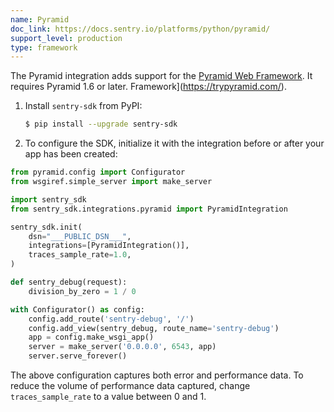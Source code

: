 ```yaml
---
name: Pyramid
doc_link: https://docs.sentry.io/platforms/python/pyramid/
support_level: production
type: framework
---
```


The Pyramid integration adds support for the [Pyramid Web Framework](https://trypyramid.com/). It requires Pyramid 1.6 or later.
Framework](https://trypyramid.com/).

1. Install `sentry-sdk` from PyPI:

   ```bash
   $ pip install --upgrade sentry-sdk
   ```

2. To configure the SDK, initialize it with the integration before or after your app has been created:

```python
from pyramid.config import Configurator
from wsgiref.simple_server import make_server

import sentry_sdk
from sentry_sdk.integrations.pyramid import PyramidIntegration

sentry_sdk.init(
    dsn="___PUBLIC_DSN___",
    integrations=[PyramidIntegration()],
    traces_sample_rate=1.0,
)

def sentry_debug(request):
    division_by_zero = 1 / 0

with Configurator() as config:
    config.add_route('sentry-debug', '/')
    config.add_view(sentry_debug, route_name='sentry-debug')
    app = config.make_wsgi_app()
    server = make_server('0.0.0.0', 6543, app)
    server.serve_forever()
```

The above configuration captures both error and performance data. To reduce the volume of performance data captured, change `traces_sample_rate` to a value between 0 and 1.
